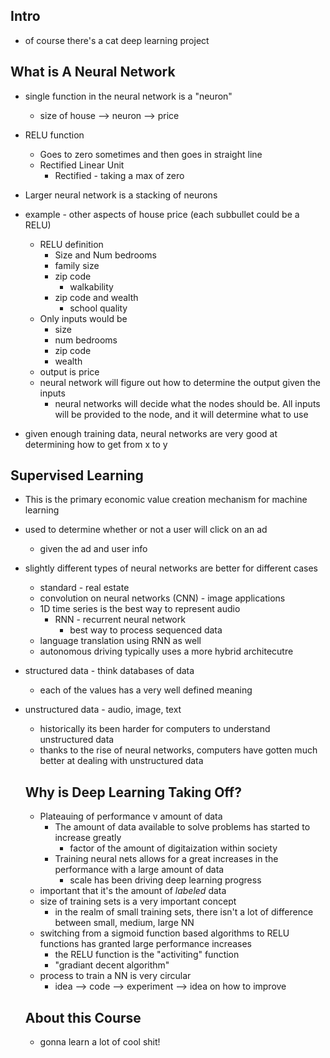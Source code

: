 Intro
---
* of course there's a cat deep learning project

What is A Neural Network
---
* single function in the neural network is a "neuron"
    * size of house --> neuron --> price

* RELU function
    * Goes to zero sometimes and then goes in straight line
    * Rectified Linear Unit
        * Rectified - taking a max of zero

* Larger neural network is a stacking of neurons

* example - other aspects of house price (each subbullet could be a RELU)
    * RELU definition
        * Size and Num bedrooms
        *   family size
        * zip code
            * walkability
        * zip code and wealth
            * school quality
    * Only inputs would be
        * size
        * num bedrooms
        * zip code
        * wealth
    * output is price
    * neural network will figure out how to determine the output given the inputs
        * neural networks will decide what the nodes should be.  All inputs will be provided to the node, and it will determine what to use
* given enough training data, neural networks are very good at determining how to get from x to y


Supervised Learning
-------------------
* This is the primary economic value creation mechanism for machine learning
* used to determine whether or not a user will click on an ad
    * given the ad and user info
* slightly different types of neural networks are better for different cases
    * standard - real estate
    * convolution on neural networks (CNN) - image applications
    * 1D time series is the best way to represent audio
        * RNN - recurrent neural network 
            * best way to process sequenced data
    * language translation using RNN as well
    * autonomous driving typically uses a more hybrid architecutre

* structured data - think databases of data
    * each of the values has a very well defined meaning
* unstructured data - audio, image, text
    * historically its been harder for computers to understand unstructured data
    * thanks to the rise of neural networks, computers have gotten much better at dealing with unstructured data

    Why is Deep Learning Taking Off?
    ---
    * Plateauing of performance v amount of data
        * The amount of data available to solve problems has started to increase greatly
            * factor of the amount of digitaization within society
        * Training neural nets allows for a great increases in the performance with a large amount of data
            * scale has been driving deep learning progress
    * important that it's the amount of _labeled_ data
    * size of training sets is a very important concept
        * in the realm of small training sets, there isn't a lot of difference between small, medium, large NN
    * switching from a sigmoid function based algorithms to RELU functions has granted large performance increases
        * the RELU function is the "activiting" function
        * "gradiant decent algorithm"
    * process to train a NN is very circular
        * idea --> code --> experiment --> idea on how to improve

    About this Course
    ---
    * gonna learn a lot of cool shit!